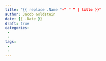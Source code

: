 ```yaml
---
title: "{{ replace .Name "-" " " | title }}"
author: Jacob Goldstein
date: {{ .Date }}
draft: true
categories:
 -
 -
tags:
 -
 -
---
```


